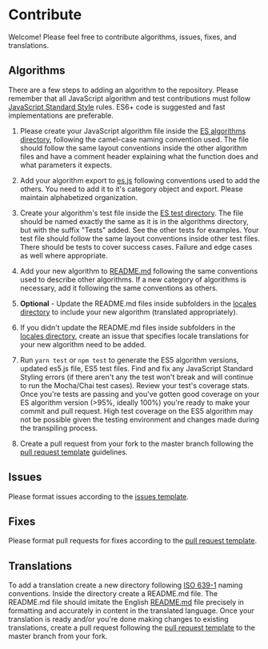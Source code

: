 # Contribute

Welcome!  Please feel free to contribute algorithms, issues, fixes, and translations.

## Algorithms

There are a few steps to adding an algorithm to the repository.  Please remember that all JavaScript algorithm and test contributions must follow [JavaScript Standard Style](https://standardjs.com/) rules.  ES6+ code is suggested and fast implementations are preferable.

1) Please create your JavaScript algorithm file inside the [ES algorithms directory](https://github.com/sumtype/common-algorithms-js/tree/master/algorithms/es), following the camel-case naming convention used.  The file should follow the same layout conventions inside the other algorithm files and have a comment header explaining what the function does and what parameters it expects.

2) Add your algorithm export to [es.js](https://github.com/sumtype/common-algorithms-js/blob/master/es.js) following conventions used to add the others.  You need to add it to it's category object and export.  Please maintain alphabetized organization.

3) Create your algorithm's test file inside the [ES test directory](https://github.com/sumtype/common-algorithms-js/tree/master/test/es).  The file should be named exactly the same as it is in the algorithms directory, but with the suffix "Tests" added.  See the other tests for examples.  Your test file should follow the same layout conventions inside other test files.  There should be tests to cover success cases.  Failure and edge cases as well where appropriate.

4) Add your new algorithm to [README.md](https://github.com/sumtype/common-algorithms-js/blob/master/README.md) following the same conventions used to describe other algorithms.  If a new category of algorithms is necessary, add it following the same conventions as others.

5) **Optional** - Update the README.md files inside subfolders in the [locales directory](https://github.com/sumtype/common-algorithms-js/tree/master/locales) to include your new algorithm (translated appropriately).

6) If you didn't update the README.md files inside subfolders in the [locales directory](https://github.com/sumtype/common-algorithms-js/tree/master/locales), create an issue that specifies locale translations for your new algorithm need to be added.

7) Run `yarn test` or `npm test` to generate the ES5 algorithm versions, updated es5.js file, ES5 test files.  Find and fix any JavaScript Standard Styling errors (if there aren't any the test won't break and will continue to run the Mocha/Chai test cases).  Review your test's coverage stats.  Once you're tests are passing and you've gotten good coverage on your ES algorithm version (>95%, ideally 100%) you're ready to make your commit and pull request.  High test coverage on the ES5 algorithm may not be possible given the testing environment and changes made during the transpiling process.

7) Create a pull request from your fork to the master branch following the [pull request template](https://github.com/sumtype/common-algorithms-js/blob/master/PULL_REQUEST_TEMPLATE.md) guidelines.

## Issues

Please format issues according to the [issues template](https://github.com/sumtype/common-algorithms-js/blob/master/ISSUE_TEMPLATE.md).

## Fixes

Please format pull requests for fixes according to the [pull request template](https://github.com/sumtype/common-algorithms-js/blob/master/PULL_REQUEST_TEMPLATE.md).

## Translations

To add a translation create a new directory following [ISO 639-1](https://en.wikipedia.org/wiki/List_of_ISO_639-1_codes) naming conventions.  Inside the directory create a README.md file.  The README.md file should imitate the English [README.md](https://github.com/sumtype/common-algorithms-js/blob/master/README.md) file precisely in formatting and accurately in content in the translated language.  Once your translation is ready and/or you're done making changes to existing translations, create a pull request following the [pull request template](https://github.com/sumtype/common-algorithms-js/blob/master/PULL_REQUEST_TEMPLATE.md) to the master branch from your fork.
